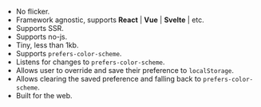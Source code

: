 - No flicker.
- Framework agnostic, supports **React** | **Vue** | **Svelte** | etc.
- Supports SSR.
- Supports no-js.
- Tiny, less than 1kb.
- Supports `prefers-color-scheme`.
- Listens for changes to `prefers-color-scheme`.
- Allows user to override and save their preference to `localStorage`.
- Allows clearing the saved preference and falling back to `prefers-color-scheme`.
- Built for the web.
